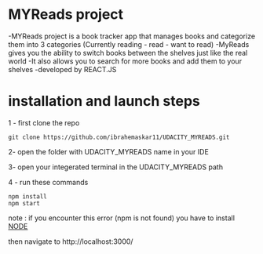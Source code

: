 # MYReads project
-MYReads project is a book tracker app that manages books and categorize them into 3 categories (Currently reading - read - want to read)
-MyReads gives you the ability to switch books between the shelves just like the real world
-It also allows you to search for more books and add them to your shelves
-developed by REACT.JS


# installation and launch steps

1 - first clone the repo
```
git clone https://github.com/ibrahemaskar11/UDACITY_MYREADS.git
```
2- open the folder with UDACITY_MYREADS name in your IDE

3- open your integerated terminal in the UDACITY_MYREADS path

4 - run these commands
```
npm install
npm start
```

note : if you encounter this error (npm is not found) you have to install [NODE](https://nodejs.org/en/download/)

then navigate to http://localhost:3000/


